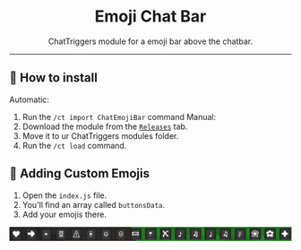 <div align="center">
    <h1>Emoji Chat Bar</h1>
    <p>ChatTriggers module for a emoji bar above the chatbar.</p>
</div>

---

## 🚀 How to install
Automatic:
1. Run the `/ct import ChatEmojiBar` command
Manual:
1. Download the module from the [`Releases`] tab.
2. Move it to ur ChatTriggers modules folder.
3. Run the `/ct load` command.

## 🧠 Adding Custom Emojis
1. Open the `index.js` file.
2. You'll find an array called `buttonsData`.
3. Add your emojis there.

![png](./assets//image.png)

<!-- LINKS -->
[`releases`]: https://github.com/ItzMarni/EmojiChatBar/releases
